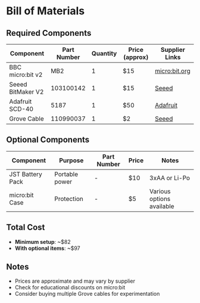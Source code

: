 # Bill of Materials

## Required Components

| Component         | Part Number | Quantity | Price (approx) | Supplier Links                                                                                        |
| ----------------- | ----------- | -------- | -------------- | ----------------------------------------------------------------------------------------------------- |
| BBC micro:bit v2  | MB2         | 1        | $15            | [micro:bit.org](https://microbit.org/buy/)                                                            |
| Seeed BitMaker V2 | 103100142   | 1        | $15            | [Seeed](https://www.seeedstudio.com/BitMaker-Lite-micro-bit-Extension-Board.html)                     |
| Adafruit SCD-40   | 5187        | 1        | $50            | [Adafruit](https://www.adafruit.com/product/5187)                                                     |
| Grove Cable       | 110990037   | 1        | $2             | [Seeed](https://www.seeedstudio.com/Grove-Universal-4-Pin-20cm-Unbuckled-Cable-5-PCs-Pack-p-749.html) |

## Optional Components

| Component        | Purpose        | Part Number | Price | Notes                     |
| ---------------- | -------------- | ----------- | ----- | ------------------------- |
| JST Battery Pack | Portable power | -           | $10   | 3xAA or Li-Po             |
| micro:bit Case   | Protection     | -           | $5    | Various options available |

## Total Cost

- **Minimum setup**: ~$82
- **With optional items**: ~$97

## Notes

- Prices are approximate and may vary by supplier
- Check for educational discounts on micro:bit
- Consider buying multiple Grove cables for experimentation
